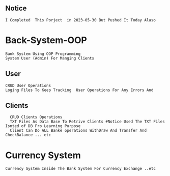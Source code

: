 ## Notice 
    I Completed  This Porject  in 2023-05-30 But Pushed It Today Alaso
# Back-System-OOP
    Bank System Using OOP Programming 
    System User (Admin) For Manging Clients

  ## User
    CRUD User Operations
    Loging Files To Keep Tracking  User Operations For Any Errors And 
  ## Clients
      CRUD Clients Operations 
      TXT Files As Data Base To Retrive Clients #Notice Used The TXT Files Isnted of DB Fro Learning Purpose
      Client Can Do ALL Banke operations WithDraw And Transfer And CheckBalance ... etc
  

#  Currency System
    Currency System Inside The Bank System For Currency Exchange ..etc 
